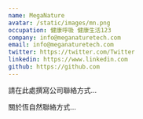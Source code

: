 ```yaml
---
name: MegaNature
avatar: /static/images/mn.png
occupation: 健康呼吸 健康生活123
company: info@meganaturetech.com
email: info@meganaturetech.com
twitter: https://twitter.com/Twitter
linkedin: https://www.linkedin.com
github: https://github.com
---
```


請在此處撰寫公司聯絡方式...

關於恆自然聯絡方式...
